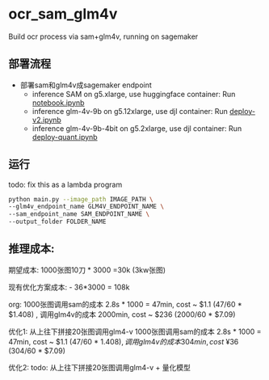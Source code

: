 # ocr_sam_glm4v
Build ocr process via sam+glm4v, running on sagemaker

## 部署流程

* 部署sam和glm4v成sagemaker endpoint
  * inference SAM on g5.xlarge, use huggingface container: Run [notebook.ipynb](/SAM/notebook.ipynb)
  * inference glm-4v-9b on g5.12xlarge, use djl container: Run [deploy-v2.ipynb](/glm4v/deploy-v2.ipynb)
  * inference glm-4v-9b-4bit on g5.2xlarge, use djl container: Run [deploy-quant.ipynb](/glm4v_quant/deploy-quant.ipynb)
  
## 运行

todo: fix this as a lambda program
```bash
python main.py --image_path IMAGE_PATH \
--glm4v_endpoint_name GLM4V_ENDPOINT_NAME \
--sam_endpoint_name SAM_ENDPOINT_NAME \
--output_folder FOLDER_NAME
```

## 推理成本:

期望成本: 1000张图10刀 * 3000 =30k (3kw张图)

现有优化方案成本: - 36*3000 = 108k

org: 
1000张图调用sam的成本 2.8s * 1000 = 47min, cost ~ $1.1 (47/60 * $1.408) , 调用glm4v的成本 2000min, cost ~ $236 (2000/60 * $7.09)

优化1: 从上往下拼接20张图调用glm4-v
1000张图调用sam的成本 2.8s * 1000 = 47min, cost ~ $1.1 (47/60 * $1.408) , 调用glm4v的成本 304min, cost ~ ¥$36 (304/60 * $7.09)

优化2: todo: 从上往下拼接20张图调用glm4-v + 量化模型

